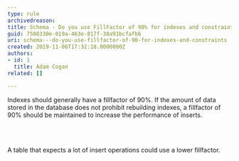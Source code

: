 ```yaml
---
type: rule
archivedreason: 
title: Schema - Do you use FillFactor of 90% for indexes and constraints?
guid: 7508330e-019a-463e-817f-38a91bcfafb6
uri: schema---do-you-use-fillfactor-of-90-for-indexes-and-constraints
created: 2019-11-06T17:32:18.0000000Z
authors:
- id: 1
  title: Adam Cogan
related: []

---
```



<p class="ssw15-rteElement-P">​​​Indexes should generally have a fillfactor of 90%. If the amount of data stored in the database does not prohibit rebuilding indexes, a fillfactor of 90% should be maintained to increase the performance of inserts.​<br></p>
<br><excerpt class='endintro'></excerpt><br>
<p class="ssw15-rteElement-P">​A table that expects a lot of insert operations could use a lower fillfactor.​​<br></p>


